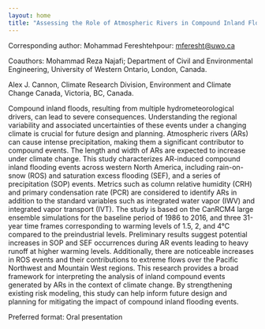 ```yaml
---
layout: home
title: "Assessing the Role of Atmospheric Rivers in Compound Inland Flooding Events across Western North America under a Changing Climate"
---
```



Corresponding author: Mohammad Fereshtehpour: mferesht@uwo.ca

Coauthors: Mohammad Reza Najafi; Department of Civil and Environmental Engineering, University of Western Ontario, London, Canada.
 
 Alex J. Cannon, Climate Research Division, Environment and Climate Change Canada, Victoria, BC, Canada. 

Compound inland floods, resulting from multiple hydrometeorological drivers, can lead to severe consequences. Understanding the regional variability and associated uncertainties of these events under a changing climate is crucial for future design and planning. Atmospheric rivers (ARs) can cause intense precipitation, making them a significant contributor to compound events. The length and width of ARs are expected to increase under climate change. This study characterizes AR-induced compound inland flooding events across western North America, including rain-on-snow (ROS) and saturation excess flooding (SEF), and a series of precipitation (SOP) events. Metrics such as column relative humidity (CRH) and primary condensation rate (PCR) are considered to identify ARs in addition to the standard variables such as integrated water vapor (IWV) and integrated vapor transport (IVT). The study is based on the CanRCM4 large ensemble simulations for the baseline period of 1986 to 2016, and three 31-year time frames corresponding to warming levels of 1.5, 2, and 4°C compared to the preindustrial levels. Preliminary results suggest potential increases in SOP and SEF occurrences during AR events leading to heavy runoff at higher warming levels. Additionally, there are noticeable increases in ROS events and their contributions to extreme flows over the Pacific Northwest and Mountain West regions. This research provides a broad framework for interpreting the analysis of inland compound events generated by ARs in the context of climate change. By strengthening existing risk modeling, this study can help inform future design and planning for mitigating the impact of compound inland flooding events.

Preferred format: Oral presentation
